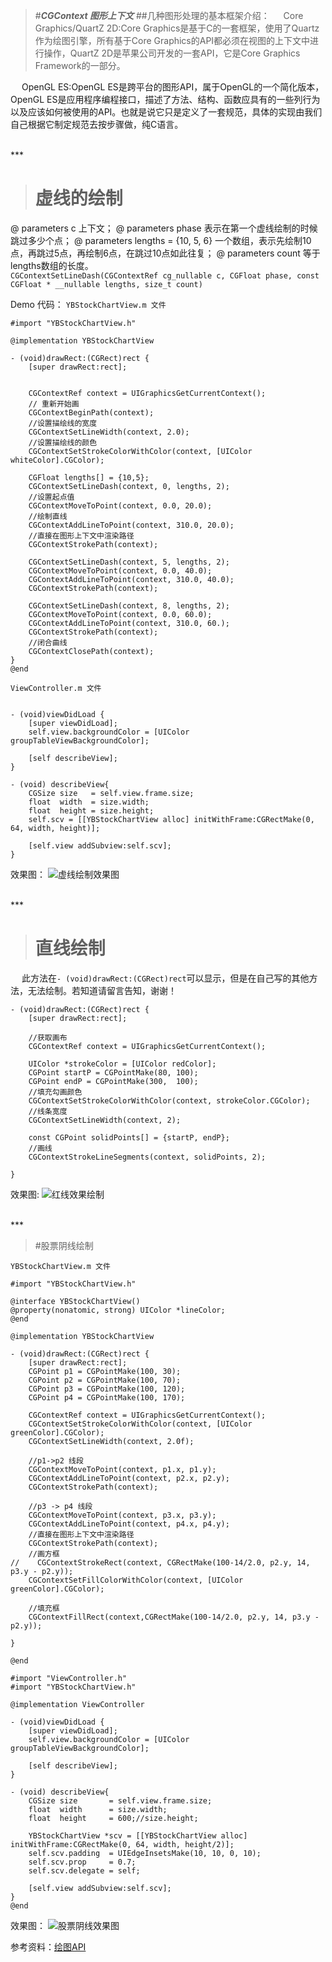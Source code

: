 
>#***CGContext  图形上下文***
##几种图形处理的基本框架介绍：
&emsp;  Core Graphics/QuartZ 2D:Core Graphics是基于C的一套框架，使用了Quartz作为绘图引擎，所有基于Core Graphics的API都必须在视图的上下文中进行操作，QuartZ 2D是苹果公司开发的一套API，它是Core Graphics Framework的一部分。

&emsp; OpenGL ES:OpenGL ES是跨平台的图形API，属于OpenGL的一个简化版本，OpenGL ES是应用程序编程接口，描述了方法、结构、函数应具有的一些列行为以及应该如何被使用的API。也就是说它只是定义了一套规范，具体的实现由我们自己根据它制定规范去按步骤做，纯C语言。

<br/>
***


># 虚线的绘制
@ parameters  c                上下文；
@ parameters  phase        表示在第一个虚线绘制的时候跳过多少个点；
@ parameters   lengths = {10, 5, 6}     一个数组，表示先绘制10点，再跳过5点，再绘制6点，在跳过10点如此往复；
@ parameters  count        等于lengths数组的长度。
<br/>
`
CGContextSetLineDash(CGContextRef cg_nullable c, CGFloat phase,
                     const CGFloat * __nullable lengths, size_t count)
`

Demo 代码：
`YBStockChartView.m 文件`
```
#import "YBStockChartView.h"

@implementation YBStockChartView

- (void)drawRect:(CGRect)rect {
    [super drawRect:rect];
    
    
    CGContextRef context = UIGraphicsGetCurrentContext();
    // 重新开始画
    CGContextBeginPath(context);
    //设置描绘线的宽度
    CGContextSetLineWidth(context, 2.0);
    //设置描绘线的颜色
    CGContextSetStrokeColorWithColor(context, [UIColor whiteColor].CGColor);
    
    CGFloat lengths[] = {10,5};
    CGContextSetLineDash(context, 0, lengths, 2);
    //设置起点值
    CGContextMoveToPoint(context, 0.0, 20.0);
    //绘制直线
    CGContextAddLineToPoint(context, 310.0, 20.0);
    //直接在图形上下文中渲染路径
    CGContextStrokePath(context);
    
    CGContextSetLineDash(context, 5, lengths, 2);
    CGContextMoveToPoint(context, 0.0, 40.0);
    CGContextAddLineToPoint(context, 310.0, 40.0);
    CGContextStrokePath(context);
    
    CGContextSetLineDash(context, 8, lengths, 2);
    CGContextMoveToPoint(context, 0.0, 60.0);
    CGContextAddLineToPoint(context, 310.0, 60.);
    CGContextStrokePath(context);
    //闭合曲线
    CGContextClosePath(context);
}
@end
```

` ViewController.m 文件 `
```

- (void)viewDidLoad {
    [super viewDidLoad];
    self.view.backgroundColor = [UIColor groupTableViewBackgroundColor];

    [self describeView];
}

- (void) describeView{
    CGSize size   = self.view.frame.size;
    float  width  = size.width;
    float  height = size.height;
    self.scv = [[YBStockChartView alloc] initWithFrame:CGRectMake(0, 64, width, height)];
    
    [self.view addSubview:self.scv];
}
```

效果图：
![虚线绘制效果图](https://upload-images.jianshu.io/upload_images/2959789-080bd60c79121ab8.png?imageMogr2/auto-orient/strip%7CimageView2/2/w/1240)



<br/>
***
<br>

># 直线绘制
&emsp; 此方法在`- (void)drawRect:(CGRect)rect`可以显示，但是在自己写的其他方法，无法绘制。若知道请留言告知，谢谢！
```
- (void)drawRect:(CGRect)rect {
    [super drawRect:rect];
    
    //获取画布
    CGContextRef context = UIGraphicsGetCurrentContext();
    
    UIColor *strokeColor = [UIColor redColor];
    CGPoint startP = CGPointMake(80, 100);
    CGPoint endP = CGPointMake(300,  100);
    //填充勾画颜色
    CGContextSetStrokeColorWithColor(context, strokeColor.CGColor);
    //线条宽度
    CGContextSetLineWidth(context, 2);
    
    const CGPoint solidPoints[] = {startP, endP};
    //画线
    CGContextStrokeLineSegments(context, solidPoints, 2);
    
}

```

效果图:
![红线效果绘制](https://upload-images.jianshu.io/upload_images/2959789-cffb2d5126aef9de.png?imageMogr2/auto-orient/strip%7CimageView2/2/w/1240)





<br/>
***
<br/>

>#股票阴线绘制

`YBStockChartView.m 文件`

```
#import "YBStockChartView.h"

@interface YBStockChartView()
@property(nonatomic, strong) UIColor *lineColor;
@end

@implementation YBStockChartView

- (void)drawRect:(CGRect)rect {
    [super drawRect:rect];
    CGPoint p1 = CGPointMake(100, 30);
    CGPoint p2 = CGPointMake(100, 70);
    CGPoint p3 = CGPointMake(100, 120);
    CGPoint p4 = CGPointMake(100, 170);
    
    CGContextRef context = UIGraphicsGetCurrentContext();
    CGContextSetStrokeColorWithColor(context, [UIColor greenColor].CGColor);
    CGContextSetLineWidth(context, 2.0f);
    
    //p1->p2 线段
    CGContextMoveToPoint(context, p1.x, p1.y);
    CGContextAddLineToPoint(context, p2.x, p2.y);
    CGContextStrokePath(context);

    //p3 -> p4 线段
    CGContextMoveToPoint(context, p3.x, p3.y);
    CGContextAddLineToPoint(context, p4.x, p4.y);
    //直接在图形上下文中渲染路径
    CGContextStrokePath(context);
    //画方框
//    CGContextStrokeRect(context, CGRectMake(100-14/2.0, p2.y, 14, p3.y - p2.y));
    CGContextSetFillColorWithColor(context, [UIColor greenColor].CGColor);

    //填充框
    CGContextFillRect(context,CGRectMake(100-14/2.0, p2.y, 14, p3.y - p2.y));
    
}

@end
```

```
#import "ViewController.h"
#import "YBStockChartView.h"

@implementation ViewController

- (void)viewDidLoad {
    [super viewDidLoad];
    self.view.backgroundColor = [UIColor groupTableViewBackgroundColor];

    [self describeView];
}

- (void) describeView{
    CGSize size       = self.view.frame.size;
    float  width      = size.width;
    float  height     = 600;//size.height;
    
    YBStockChartView *scv = [[YBStockChartView alloc] initWithFrame:CGRectMake(0, 64, width, height/2)];
    self.scv.padding  = UIEdgeInsetsMake(10, 10, 0, 10);
    self.scv.prop     = 0.7;
    self.scv.delegate = self;
    
    [self.view addSubview:self.scv];
}
@end
```
效果图：
![股票阴线效果图](https://upload-images.jianshu.io/upload_images/2959789-9f418f266d5a8a70.png?imageMogr2/auto-orient/strip%7CimageView2/2/w/1240)

参考资料：[绘图API](https://www.jianshu.com/p/e20a2ffc7583)
